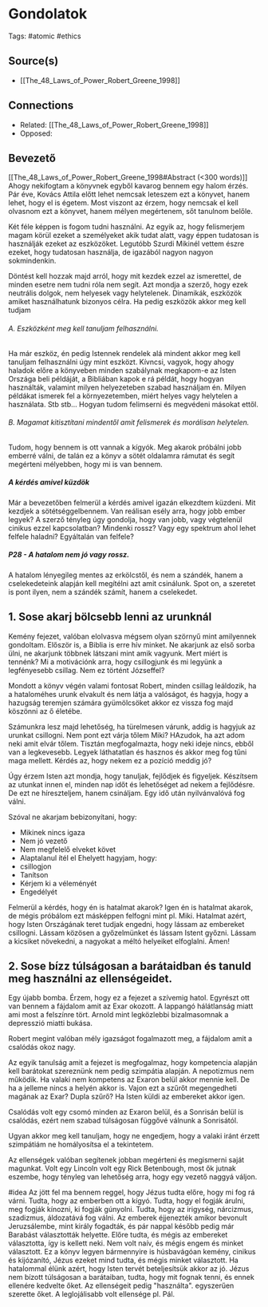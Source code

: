 # Gondolatok
Tags: #atomic  #ethics



## Source(s)
- [[The_48_Laws_of_Power_Robert_Greene_1998]] 

## Connections
- Related: [[The_48_Laws_of_Power_Robert_Greene_1998]]  
- Opposed:  


## Bevezető 
[[The_48_Laws_of_Power_Robert_Greene_1998#Abstract (<300 words)]]
Ahogy nekifogtam a könyvnek egyből kavarog bennem egy halom érzés. Pár éve, Kovács Attila előtt lehet nemcsak leteszem ezt a könyvet, hanem lehet, hogy el is égetem. Most viszont az érzem, hogy nemcsak el kell olvasnom ezt a könyvet, hanem mélyen megértenem, sőt tanulnom belőle. 

Két féle képpen is fogom tudni használni. Az egyik az, hogy felismerjem magam körül ezeket a személyeket akik tudat alatt, vagy éppen tudatosan is használják ezeket az eszközöket. Legutóbb Szurdi Mikinél vettem észre ezeket, hogy tudatosan használja, de igazából nagyon nagyon sokmindenkin.

Döntést kell hozzak majd arról, hogy mit kezdek ezzel az ismerettel, de minden esetre nem tudni róla nem segít. Azt mondja a szerző, hogy ezek neutrális dolgok, nem helyesek vagy helytelenek. Dinamikák, eszközök amiket használhatunk bizonyos célra. Ha pedig eszközök akkor meg kell tudjam

###### A. Eszközként meg kell tanuljam felhasználni.
Ha már eszköz, én pedig Istennek rendelek alá mindent akkor meg kell tanuljam felhasználni úgy mint eszközt. Kívncsi, vagyok, hogy ahogy haladok előre a könyveben minden szabálynak megkapom-e az Isten Országa beli példáját, a Bibliában kapok e rá példát, hogy hogyan használták, valamint milyen helyezeteben szabad használjam én. Milyen példákat ismerek fel a környezetemben, miért helyes vagy helytelen a használata. Stb stb... Hogyan tudom felimserni és megvédeni másokat ettől.
###### B. Magamat kitisztítani mindentől amit felismerek és morálisan helytelen.
Tudom, hogy bennem is ott vannak a kígyók. Meg akarok próbálni jobb emberré válni, de talán ez a könyv a sötét oldalamra rámutat és segít megérteni mélyebben, hogy mi is van bennem.

##### A kérdés amivel küzdök
Már a bevezetőben felmerül a kérdés amivel igazán elkezdtem küzdeni. Mit kezdjek a sötétséggelbennem. Van reálisan esély arra, hogy jobb ember legyek? A szerző tényleg úgy gondolja, hogy van jobb, vagy végtelenül cinikus ezzel kapcsolatban? Mindenki rossz? Vagy egy spektrum ahol lehet felfele haladni? Egyáltalán van felfele?

##### P28 - A hatalom nem jó vagy rossz. 

A hatalom lényegileg mentes az erkölcstől, és nem a szándék, hanem a cselekedeteink alapján kell megítélni azt amit csinálunk. Spot on, a szeretet is pont ilyen, nem a szándék számít, hanem a cselekedet. 


## 1. Sose akarj bölcsebb lenni az urunknál

Kemény fejezet, valóban elolvasva mégsem olyan szörnyű mint amilyennek gondoltam. 
Először is, a Biblia is erre hív minket. Ne akarjunk az első sorba ülni, ne akarjunk többnek látszani mint amik vagyunk. Mert miért is tennénk? Mi a motivációnk arra, hogy csillogjunk és mi legyünk a legfényesebb csillag. Nem ez történt Józseffel?

Mondott a könyv végén valami fontosat Robert, minden csillag leáldozik, ha a hataloméhes urunk elvakult és nem látja a valóságot, és hagyja, hogy a hazugság teremjen számára gyümölcsöket akkor ez vissza fog majd köszönni az ő életébe.

Számunkra lesz majd lehetőség, ha türelmesen várunk, addig is hagyjuk az urunkat csillogni.
Nem pont ezt várja tőlem Miki? HAzudok, ha azt adom neki amit elvár tőlem. Tisztán megfogalmazta, hogy neki ideje nincs, ebből van a legkevesebb. Legyek láthatatlan és hasznos és akkor meg fog tűni maga mellett. Kérdés az, hogy nekem ez a pozíció meddig jó?

Úgy érzem Isten azt mondja, hogy tanuljak, fejlődjek és figyeljek. Készítsem az utunkat innen el, minden nap időt és lehetőséget ad nekem a fejlődésre. De ezt ne híreszteljem, hanem csináljam. Egy idő után nyilvánvalóvá fog válni.

Szóval ne akarjam bebizonyítani, hogy:
- Mikinek nincs igaza
- Nem jó vezető
- Nem megfelelő elveket követ
- Alaptalanul ítél el
Ehelyett hagyjam, hogy:
- csillogjon
- Tanítson
- Kérjem ki a véleményét
- Engedélyét

Felmerül a kérdés, hogy én is hatalmat akarok? Igen én is hatalmat akarok, de mégis próbálom ezt másképpen felfogni mint pl. Miki. Hatalmat azért, hogy Isten Országának teret tudjak engedni, hogy lássam az embereket csillogni. Lássam közösen a győzelmünket és lássam Istent győzni. Lássam a kicsiket növekedni, a nagyokat a méltó helyeiket elfoglalni. Ámen!

## 2. Sose bízz túlságosan a barátaidban és tanuld meg használni az ellenségeidet.

Egy újabb bomba. Érzem, hogy ez a fejezet a szívemig hatol. Egyrészt ott van bennem a fájdalom amit az Exar okozott. A lappangó hálátlanság miatt ami most a felszínre tört. Arnold mint legközlebbi bizalmasomnak a depresszió miatti bukása.

Robert megint valóban mély igazságot fogalmazott meg, a fájdalom amit a csalódás okoz nagy. 

Az egyik tanulság amit a fejezet is megfogalmaz, hogy kompetencia alapján kell barátokat szereznünk nem pedig szimpátia alapján. A nepotizmus nem működik. Ha valaki nem kompetens az Exaron belül akkor mennie kell. De ha a jelleme nincs a helyén akkor is. Vajon ezt a szűrőt megengedheti magának az Exar? Dupla szűrő? Ha Isten küldi az embereket akkor igen.

Csalódás volt egy csomó minden az Exaron belül, és a Sonrisán belül is csalódás, ezért nem szabad túlságosan függővé válnunk a Sonrisától.

Ugyan akkor meg kell tanuljam, hogy ne engedjem, hogy a valaki iránt érzett szimpátiám ne homályosítsa el a tekintetem.

Az ellenségek valóban segítenek jobban megérteni és megismerni saját magunkat. Volt egy Lincoln volt egy Rick Betenbough, most ők jutnak eszembe, hogy tényleg van lehetőség arra, hogy egy vezető naggyá váljon. 

#idea Az jött fel ma bennem reggel, hogy Jézus tudta előre, hogy mi fog rá várni. Tudta, hogy az emberben ott a kígyó. Tudta, hogy el fogják árulni, meg fogják kínozni, ki fogják gúnyolni. Tudta, hogy az irigység, nárcizmus, szadizmus, áldozatává fog válni. Az emberek éjjenezték amikor bevonult Jeruzsálembe, mint király fogadták, és pár nappal később pedig már Barabást választották helyette. Előre tudta, és mégis az embereket választotta, így is kellett neki. Nem volt naív, és mégis engem és minket választott. Ez a könyv legyen bármennyire is húsbavágóan kemény, cinikus és kijózanító, Jézus ezeket mind tudta, és mégis minket választott. Ha hatalommal élünk azért, hogy Isten tervét beteljesítsük akkor az jó. Jézus nem bízott túlságosan a barátaiban, tudta, hogy mit fognak tenni, és ennek ellenére kedvelte őket. Az ellenségeit pedig "használta". egyszerűen szerette őket.  A leglojálisabb volt ellensége pl. Pál. 